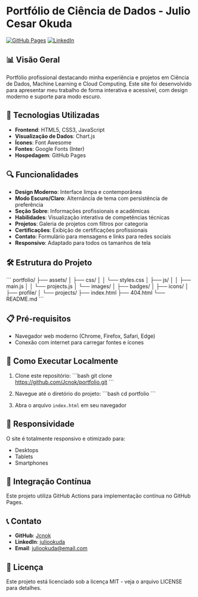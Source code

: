 # Portfólio de Ciência de Dados - Julio Cesar Okuda

[![GitHub Pages](https://img.shields.io/badge/GitHub%20Pages-Publicado-success)](https://jcnok.github.io/portfolio/)
[![LinkedIn](https://img.shields.io/badge/LinkedIn-juliookuda-blue)](https://linkedin.com/in/juliookuda)

## 📊 Visão Geral

Portfólio profissional destacando minha experiência e projetos em Ciência de Dados, Machine Learning e Cloud Computing. Este site foi desenvolvido para apresentar meu trabalho de forma interativa e acessível, com design moderno e suporte para modo escuro.

## 🚀 Tecnologias Utilizadas

- **Frontend**: HTML5, CSS3, JavaScript
- **Visualização de Dados**: Chart.js
- **Ícones**: Font Awesome
- **Fontes**: Google Fonts (Inter)
- **Hospedagem**: GitHub Pages

## 🔍 Funcionalidades

- **Design Moderno**: Interface limpa e contemporânea
- **Modo Escuro/Claro**: Alternância de tema com persistência de preferência
- **Seção Sobre**: Informações profissionais e acadêmicas
- **Habilidades**: Visualização interativa de competências técnicas
- **Projetos**: Galeria de projetos com filtros por categoria
- **Certificações**: Exibição de certificações profissionais
- **Contato**: Formulário para mensagens e links para redes sociais
- **Responsivo**: Adaptado para todos os tamanhos de tela

## 🛠️ Estrutura do Projeto

\`\`\`
portfolio/
├── assets/
│   ├── css/
│   │   └── styles.css
│   ├── js/
│   │   ├── main.js
│   │   └── projects.js
│   └── images/
│       ├── badges/
│       ├── icons/
│       ├── profile/
│       └── projects/
├── index.html
├── 404.html
└── README.md
\`\`\`

## 📋 Pré-requisitos

- Navegador web moderno (Chrome, Firefox, Safari, Edge)
- Conexão com internet para carregar fontes e ícones

## 🚀 Como Executar Localmente

1. Clone este repositório:
   \`\`\`bash
   git clone https://github.com/Jcnok/portfolio.git
   \`\`\`

2. Navegue até o diretório do projeto:
   \`\`\`bash
   cd portfolio
   \`\`\`

3. Abra o arquivo `index.html` em seu navegador

## 📱 Responsividade

O site é totalmente responsivo e otimizado para:
- Desktops
- Tablets
- Smartphones

## 🔄 Integração Contínua

Este projeto utiliza GitHub Actions para implementação contínua no GitHub Pages.

## 📞 Contato

- **GitHub**: [Jcnok](https://github.com/Jcnok)
- **LinkedIn**: [juliookuda](https://linkedin.com/in/juliookuda)
- **Email**: juliookuda@email.com

## 📄 Licença

Este projeto está licenciado sob a licença MIT - veja o arquivo LICENSE para detalhes.
